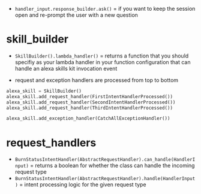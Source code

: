 - ```handler_input.response_builder.ask()``` = if you want to keep the session open and re-prompt the user with a new question


# skill_builder

- ```SkillBuilder().lambda_handler()``` = returns a function that you should specifiy as your lambda handler in your function configuration that can handle an alexa skills kit invocation event

- request and exception handlers are processed from top to bottom
```python
alexa_skill = SkillBuilder()
alexa_skill.add_request_handler(FirstIntentHandlerProcessed())
alexa_skill.add_request_handler(SecondIntentHandlerProcessed())
alexa_skill.add_request_handler(ThirdIntentHandlerProcessed())

alexa_skill.add_exception_handler(CatchAllExceptionHandler())
```


# request_handlers
- ```BurnStatusIntentHandler(AbstractRequestHandler).can_handle(HandlerInput)``` = returns a boolean for whether the class can handle the incoming request type
- ```BurnStatusIntentHandler(AbstractRequestHandler).handle(HandlerInput)``` = intent processing logic for the given request type

